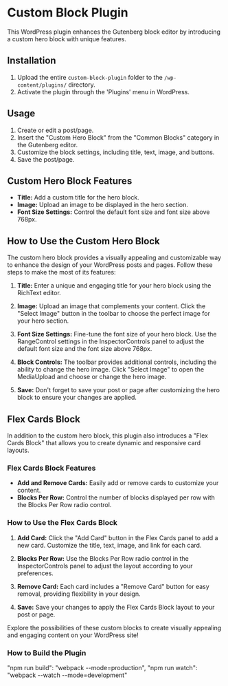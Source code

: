 # Custom Block Plugin

This WordPress plugin enhances the Gutenberg block editor by introducing a custom hero block with unique features.

## Installation

1. Upload the entire `custom-block-plugin` folder to the `/wp-content/plugins/` directory.
2. Activate the plugin through the 'Plugins' menu in WordPress.

## Usage

1. Create or edit a post/page.
2. Insert the "Custom Hero Block" from the "Common Blocks" category in the Gutenberg editor.
3. Customize the block settings, including title, text, image, and buttons.
4. Save the post/page.

## Custom Hero Block Features

- **Title:** Add a custom title for the hero block.
- **Image:** Upload an image to be displayed in the hero section.
- **Font Size Settings:** Control the default font size and font size above 768px.

## How to Use the Custom Hero Block

The custom hero block provides a visually appealing and customizable way to enhance the design of your WordPress posts and pages. Follow these steps to make the most of its features:

1. **Title:** Enter a unique and engaging title for your hero block using the RichText editor.

2. **Image:** Upload an image that complements your content. Click the "Select Image" button in the toolbar to choose the perfect image for your hero section.

3. **Font Size Settings:** Fine-tune the font size of your hero block. Use the RangeControl settings in the InspectorControls panel to adjust the default font size and the font size above 768px.

4. **Block Controls:** The toolbar provides additional controls, including the ability to change the hero image. Click "Select Image" to open the MediaUpload and choose or change the hero image.

5. **Save:** Don't forget to save your post or page after customizing the hero block to ensure your changes are applied.

## Flex Cards Block

In addition to the custom hero block, this plugin also introduces a "Flex Cards Block" that allows you to create dynamic and responsive card layouts.

### Flex Cards Block Features

- **Add and Remove Cards:** Easily add or remove cards to customize your content.
- **Blocks Per Row:** Control the number of blocks displayed per row with the Blocks Per Row radio control.

### How to Use the Flex Cards Block

1. **Add Card:** Click the "Add Card" button in the Flex Cards panel to add a new card. Customize the title, text, image, and link for each card.

2. **Blocks Per Row:** Use the Blocks Per Row radio control in the InspectorControls panel to adjust the layout according to your preferences.

3. **Remove Card:** Each card includes a "Remove Card" button for easy removal, providing flexibility in your design.

4. **Save:** Save your changes to apply the Flex Cards Block layout to your post or page.

Explore the possibilities of these custom blocks to create visually appealing and engaging content on your WordPress site!

### How to Build the Plugin

"npm run build": "webpack --mode=production",
"npm run watch": "webpack --watch --mode=development"
